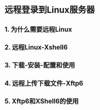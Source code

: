 # 远程登录到Linux服务器



## 1. 为什么需要远程Linux



## 2. 远程Linux-Xshell6



## 3. 下载-安装-配置和使用



## 4. 远程上传下载文件-Xftp6



## 5. Xftp6和XShell6的使用





